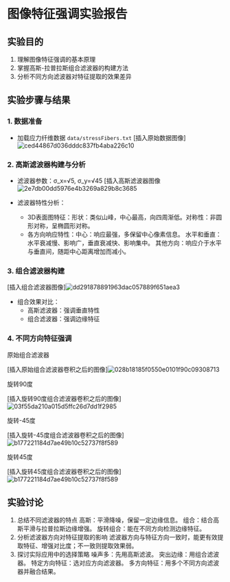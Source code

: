 # 图像特征强调实验报告

## 实验目的
1. 理解图像特征强调的基本原理
2. 掌握高斯-拉普拉斯组合滤波器的构建方法
3. 分析不同方向滤波器对特征提取的效果差异
## 实验步骤与结果
### 1. 数据准备
- 加载应力纤维数据 `data/stressFibers.txt`
[插入原始数据图像]![ced44867d036dddc837fb4aba226c10](https://github.com/user-attachments/assets/aa515e00-2a2e-487e-ac15-75fac4689bac)

 
### 2. 高斯滤波器构建与分析
- 滤波器参数：σ_x=√5, σ_y=√45
[插入高斯滤波器图像![2e7db00dd5976e4b3269a829b8c3685](https://github.com/user-attachments/assets/857543f1-a1af-402c-aec0-3ba56feba83f)


- 滤波器特性分析：
  - 3D表面图特征：形状：类似山峰，中心最高，向四周渐低。对称性：非圆形对称，呈椭圆形对称。
  - 各方向响应特性：中心：响应最强，多保留中心像素信息。
水平和垂直：水平衰减慢、影响广，垂直衰减快、影响集中。
其他方向：响应介于水平与垂直间，随距中心距离增加而减小。
### 3. 组合滤波器构建
[插入组合滤波器图像]![dd291878891963dac057889f651aea3](https://github.com/user-attachments/assets/71e36b98-9fd5-45c1-8e27-74a6a62fe326)



- 组合效果对比：
  - 高斯滤波器：强调垂直特性
  - 组合滤波器：强调边缘特征

### 4. 不同方向特征强调 

原始组合滤波器

[插入原始组合滤波器卷积之后的图像]![028b18185f0550e0101f90c09308713](https://github.com/user-attachments/assets/ccdcdb38-9c45-48bb-83d2-64e3be626891)


旋转90度

[插入旋转90度组合滤波器卷积之后的图像]![03f55da210a015d5ffc26d7dd1f2985](https://github.com/user-attachments/assets/a3aa0551-eecf-4642-8bf7-fe6cbb5a7d9b)


旋转-45度

[插入旋转-45度组合滤波器卷积之后的图像]![b177221184d7ae49b10c52737f8f589](https://github.com/user-attachments/assets/47d8d377-2569-4058-9628-0410cb061b91)


旋转45度

[插入旋转45度组合滤波器卷积之后的图像]![b177221184d7ae49b10c52737f8f589](https://github.com/user-attachments/assets/6c2dabf2-b6e8-442b-8ce9-bb954697a796)


## 实验讨论
1. 总结不同滤波器的特点 高斯：平滑降噪，保留一定边缘信息。
组合：结合高斯平滑与拉普拉斯边缘增强。
旋转组合：能在不同方向检测边缘特征。
2. 分析滤波器方向对特征提取的影响  滤波器方向与特征方向一致时，能更有效提取特征、增强对比度；不一致则提取效果弱。
3. 探讨实际应用中的选择策略 噪声多：先用高斯滤波。
突出边缘：用组合滤波器。
特定方向特征：选对应方向滤波器。
多方向特征：用多个不同方向滤波器并融合结果。
